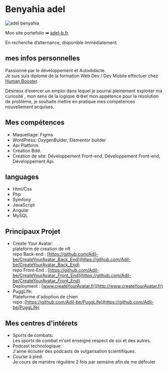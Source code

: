 # Benyahia adel

![adel benyahia](https://adel-b.fr/assets/img/content/ImageProfil.png)


Mon site portefolio ➡ [adel-b.fr](https://www.adel-b.fr).  

En recherche d’alternance, disponible immédiatement

## mes infos personnelles

Passionné par le développement​ et Autodidacte.   
Je suis suis diplomé de la formation Web Dev / Dev Mobile effectuer chez [Human Booster](https://humanbooster.com/programmes/developpeur-web-et-web-mobile/).  

Désireux d’exercer un emploi dans lequel je pourrai pleinement exploiter ma curiosité , mon sens de la logique ⚙⚙et mon appétence pour la résolution de problème, je souhaite mettre en pratique mes compétences nouvellement acquises.

## Mes compétences

- Maquettage: Figma
- WordPress: OxygenBulder, Elementor builder
- Api Platform.
- Création Bdd.
- Creation de site: Développement Front-end, Développement Front-end, Développement Api.

## languages 

- Html/Css
- Php
- Symfony
- JavaScript
- Angular
- MySQL

## Principaux Projet

- Create Your Avatar:  
  plateform de creation de nft  
  repo Back-end : [https://github.com/Adil-be/CreateYourAvatar_Back_End](https://github.com/Adil-be/CreateYourAvatar_Back_End)  
  repo Front-End : [https://github.com/Adil-be/CreateYourAvatar_Front_End](https://github.com/Adil-be/CreateYourAvatar_Front_End)  
  Deployment : [www.createYourAvatar.fr](http://www.createYourAvatar.fr)  
- PuggLife:  
  Plateforme d'adoption de chien  
  repo :[https://github.com/Adil-be/PuggLife](https://github.com/Adil-be/PuggLife)  


## Mes centres d'intérets

- Sports de combats:    
  Les sports de combat m'ont enseigné  respect de soi et des autres.
- Podcast technologique:  
  J'aime écouter des podcasts de vulgarisation scientifiques.
- Course à pied:  
  Je cours de manière régulière 2 fois par semaine afin de me défouler
